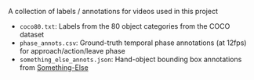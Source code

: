 A collection of labels / annotations for videos used in this project  
- `coco80.txt`: Labels from the 80 object categories from the COCO dataset  
- `phase_annots.csv`: Ground-truth temporal phase annotations (at 12fps) for approach/action/leave phase  
- `something_else_annots.json`: Hand-object bounding box annotations from [Something-Else](https://github.com/joaanna/something_else)

